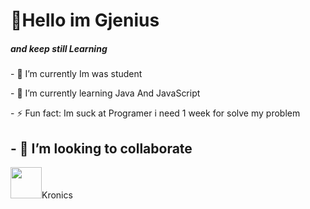 <h1 align="left">👏Hello im Gjenius</h1>
<h5 align="left" weight="20px">and keep still Learning</h5>
<p>- 🔭 I’m currently Im was student </p>
<p>- 🌱 I’m currently learning Java And JavaScript</p>
<p>- ⚡ Fun fact: Im suck at Programer i need 1 week for solve my problem</p>
<p><h2 weight="40px">- 👯 I’m looking to collaborate</h2>
  <p><img src="https://avatars.githubusercontent.com/u/76912443?v=4" height="50px" width="50px">Kronics</p>
 </p>






